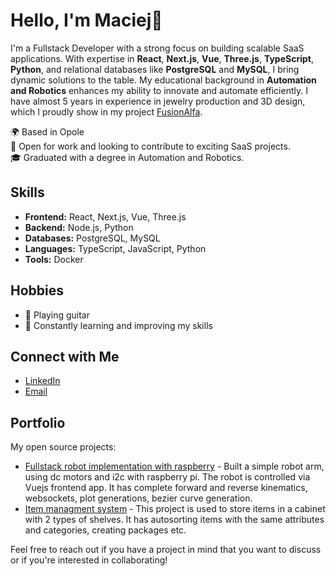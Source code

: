 # Hello, I'm Maciej👋

I'm a Fullstack Developer with a strong focus on building scalable SaaS applications. With expertise in **React**, **Next.js**, **Vue**, **Three.js**, **TypeScript**, **Python**, and relational databases like **PostgreSQL** and **MySQL**, I bring dynamic solutions to the table. My educational background in **Automation and Robotics** enhances my ability to innovate and automate efficiently.
I have almost 5 years in experience in jewelry production and 3D design, which I proudly show in my project [FusionAlfa](https://fusionalfa.com).

🌍 Based in Opole <br>
🔭 Open for work and looking to contribute to exciting SaaS projects. <br>
🎓 Graduated with a degree in Automation and Robotics. <br>

## Skills
- **Frontend:** React, Next.js, Vue, Three.js
- **Backend:** Node.js, Python
- **Databases:** PostgreSQL, MySQL
- **Languages:** TypeScript, JavaScript, Python
- **Tools:** Docker

## Hobbies
- 🎸 Playing guitar
- 🌱 Constantly learning and improving my skills

## Connect with Me
- [LinkedIn](https://www.linkedin.com/in/maciej-krawczyk-05aa94269/)
- [Email](mailto:kontakt.maciejkrawczyk@gmail.com)

## Portfolio
My open source projects:
- [Fullstack robot implementation with raspberry](https://github.com/MaciejKrawczyk/robot) - Built a simple robot arm, using dc motors and i2c with raspberry pi. The robot is controlled via Vuejs frontend app. It has complete forward and reverse kinematics, websockets, plot generations, bezier curve generation. 
- [Item managment system](https://github.com/MaciejKrawczyk/stelmach-warehouse-management-system) - This project is used to store items in a cabinet with 2 types of shelves. It has autosorting items with the same attributes and categories, creating packages etc.

Feel free to reach out if you have a project in mind that you want to discuss or if you're interested in collaborating!

